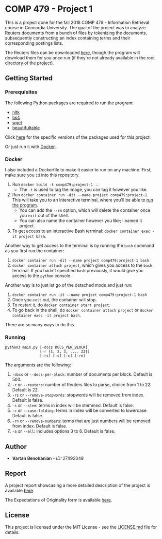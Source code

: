 # COMP 479 - Project 1

This is a project done for the fall 2018 COMP 479 - Information Retrieval course in Concordia University. The goal of the project was to analyze Reuters documents from a bunch of files by tokenizing the documents, subsequently constructing an index containing terms and their corresponding postings lists.

The Reuters files can be downloaded [here](http://www.daviddlewis.com/resources/testcollections/reuters21578/), though the program will download them for you once run (if they're not already available in the root directory of the project).

## Getting Started

### Prerequisites

The following Python packages are required to run the program:

- [nltk](https://pypi.org/project/nltk/)
- [bs4](https://pypi.org/project/beautifulsoup4/)
- [wget](https://pypi.org/project/wget/)
- [beautifultable](https://pypi.org/project/beautifultable/)

Click [here](requirements.txt) for the specific versions of the packages used for this project.

Or just run it with [Docker](#docker).

### Docker

I also included a Dockerfile to make it easier to run on any machine. First, make sure you `cd` into this repository.

1. Run `docker build -t comp479:project-1 .`.
    - The `-t` is used to tag the image, you can tag it however you like.
2. Run `docker container run -dit --name project comp479:project-1`. This will take you to an interactive terminal, where you'll be able to [run the program](#running).
    - You can add the `--rm` option, which will delete the container once you `exit` out of the shell.
    - You can also name the container however you like; I named it project.
3. To get access to an interactive Bash terminal: `docker container exec -it project bash`.

Another way to get access to the terminal is by running the `bash` command as you first run the container:

1. `docker container run -dit --name project comp479:project-1 bash`
2. `docker container attach project`, which gives you access to the `bash` terminal. If you hadn't specified `bash` previously, it would give you access to the `python` console.

Another way is to just let go of the detached mode and just run:

1. `docker container run -it --name project comp479:project-1 bash`
2. Once you `exit` out, the container will stop.
3. To restart it, do `docker container start project`.
4. To go back in the shell, do `docker container attach project` or `docker container exec -it project bash`.

There are so many ways to do this.

### Running

```
python3 main.py [-docs DOCS_PER_BLOCK]
                [-r {1, 2, 3, ..., 22}]
                [-rs] [-s] [-c] [-rn]
```

The arguments are the following:

1. `-docs` or `--docs-per-block`: number of documents per block. Default is 500.
2. `-r` or `--reuters`: number of Reuters files to parse, choice from 1 to 22. Default is 22.
3. `-rs` or `--remove-stopwords`: stopwords will be removed from index. Default is false.
4. `-s` or `--stem`: terms in index will be stemmed. Default is false.
5. `-c` or `--case-folding`: terms in index will be converted to lowercase. Default is false.
6. `-rn` or `--remove-numbers`: terms that are just numbers will be removed from index. Default is false.
7. `-a` or `--all`: includes options 3 to 6. Default is false.

## Author

- **Vartan Benohanian** - *ID:* 27492049

## Report

A project report showcasing a more detailed description of the project is available [here](Project%20Report.pdf).

The Expectations of Originality form is available [here](Expectations%20of%20Originality.pdf).

## License

This project is licensed under the MIT License - see the [LICENSE.md](LICENSE.md) file for details.

